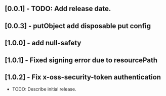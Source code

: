 ## [0.0.1] - TODO: Add release date.
## [0.0.3] - putObject add disposable put config
## [1.0.0] - add null-safety
## [1.0.1] - Fixed signing error due to resourcePath 
## [1.0.2] - Fix x-oss-security-token authentication

* TODO: Describe initial release.
